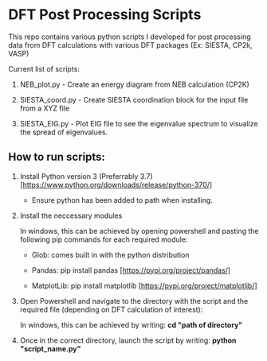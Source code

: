 # DFT Post Processing Scripts
This repo contains various python scripts I developed for post processing data from DFT calculations with various DFT packages (Ex: SIESTA, CP2k, VASP)

Current list of scripts:

1) NEB_plot.py - Create an energy diagram from NEB calculation (CP2K) 

2) SIESTA_coord.py - Create SIESTA coordination block for the input file from a XYZ file 

3) SIESTA_EIG.py - Plot EIG file to see the eigenvalue spectrum to visualize the spread of eigenvalues.

## How to run scripts:

1) Install Python version 3 (Preferrably 3.7) [https://www.python.org/downloads/release/python-370/]

   * Ensure python has been added to path when installing. 

2) Install the neccessary modules 

   In windows, this can be achieved by opening powershell and pasting the following pip commands for each required module:

   * Glob: comes built in with the python distribution 

   * Pandas: pip install pandas [https://pypi.org/project/pandas/]

   * MatplotLib: pip install matplotlib [https://pypi.org/project/matplotlib/] 
   
3) Open Powershell and navigate to the directory with the script and the required file (depending on DFT calculation of interest):

   In windows, this can be achieved by writing: **cd "path of directory"** 

4) Once in the correct directory, launch the script by writing: **python "script_name.py"** 

